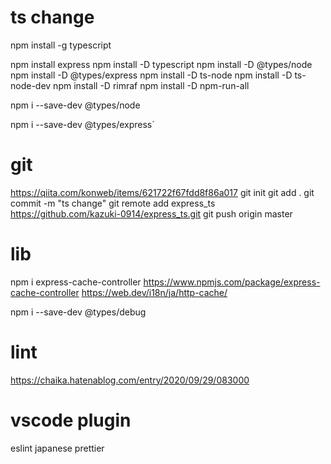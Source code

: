 # ts change
npm install -g typescript

npm install express
npm install -D typescript
npm install -D @types/node
npm install -D @types/express
npm install -D ts-node
npm install -D ts-node-dev
npm install -D rimraf
npm install -D npm-run-all

npm i --save-dev @types/node

npm i --save-dev @types/express`

# git
https://qiita.com/konweb/items/621722f67fdd8f86a017
git init 
git add .
git commit -m "ts change"
git remote add express_ts https://github.com/kazuki-0914/express_ts.git
git push origin master

# lib
npm i express-cache-controller
https://www.npmjs.com/package/express-cache-controller
https://web.dev/i18n/ja/http-cache/

npm i --save-dev @types/debug

# lint
https://chaika.hatenablog.com/entry/2020/09/29/083000

# vscode plugin
eslint
japanese
prettier